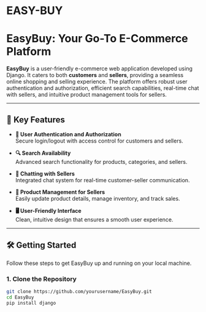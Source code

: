 # EASY-BUY
# EasyBuy: Your Go-To E-Commerce Platform

**EasyBuy** is a user-friendly e-commerce web application developed using Django. It caters to both **customers** and **sellers**, providing a seamless online shopping and selling experience. The platform offers robust user authentication and authorization, efficient search capabilities, real-time chat with sellers, and intuitive product management tools for sellers.

---

## 🚀 Key Features

- **🔐 User Authentication and Authorization**  
  Secure login/logout with access control for customers and sellers.

- **🔍 Search Availability**  
  Advanced search functionality for products, categories, and sellers.

- **💬 Chatting with Sellers**  
  Integrated chat system for real-time customer-seller communication.

- **🛒 Product Management for Sellers**  
  Easily update product details, manage inventory, and track sales.

- **🖥️ User-Friendly Interface**  
  Clean, intuitive design that ensures a smooth user experience.

---

## 🛠️ Getting Started

Follow these steps to get EasyBuy up and running on your local machine.

### 1. Clone the Repository

```bash
git clone https://github.com/yourusername/EasyBuy.git
cd EasyBuy
pip install django

